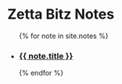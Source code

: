 # Zetta Bitz Notes

<ul>
  {% for note in site.notes %}
    <li>
      <h3><a href="agar/{{ note.url }}">{{ note.title }}</a></h3>
    </li>
  {% endfor %}
</ul>